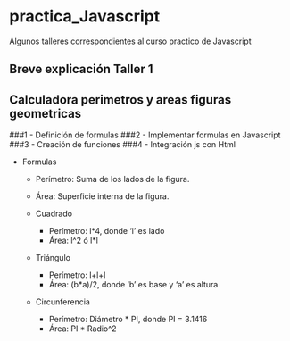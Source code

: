 # practica_Javascript

Algunos talleres correspondientes al curso practico de Javascript

## Breve explicación Taller 1 
## Calculadora perimetros y areas figuras geometricas
###1 - Definición de formulas
###2 - Implementar formulas en Javascript
###3 - Creación de funciones
###4 - Integración js con Html

- Formulas
    - Perímetro: Suma de los lados de la figura.
    - Área: Superficie interna de la figura.

    - Cuadrado
        - Perímetro: l*4, donde ‘l’ es lado
        - Área: l^2 ó l*l

    - Triángulo
        - Perímetro: l+l+l
        - Área: (b*a)/2, donde ‘b’ es base y ‘a’ es altura

    - Circunferencia
        - Perímetro: Diámetro * PI, donde PI = 3.1416
        - Área: PI * Radio^2

